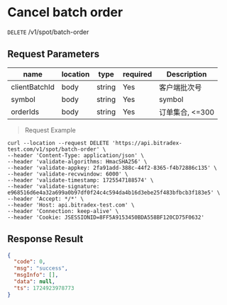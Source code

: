 # Cancel batch order

`DELETE` /v1/spot/batch-order

## Request Parameters

| name            | location   | type     | required | Description          |
|---------------|------|--------|----|-------------|
| clientBatchId | body | string | Yes  | 客户端批次号      |
| symbol        | body | string | Yes  | symbol         |
| orderIds      | body | string | Yes  | 订单集合, <=300 |

> Request Example

```shell
curl --location --request DELETE 'https://api.bitradex-test.com/v1/spot/batch-order' \
--header 'Content-Type: application/json' \
--header 'validate-algorithms: HmacSHA256' \
--header 'validate-appkey: 2fa91add-388c-44f2-8365-f4b72886c135' \
--header 'validate-recvwindow: 6000' \
--header 'validate-timestamp: 1725547188574' \
--header 'validate-signature: e968516d6e4a32a699a0b97df0f24c4c594da4b16d3ebe25f483bfbcb3f183e5' \
--header 'Accept: */*' \
--header 'Host: api.bitradex-test.com' \
--header 'Connection: keep-alive' \
--header 'Cookie: JSESSIONID=8FF5A9153450BDA558BF120CD75F0632' 
```

## Response Result

```json
{
  "code": 0,
  "msg": "success",
  "msgInfo": [],
  "data": null,
  "ts": 1724923978773
}
```

